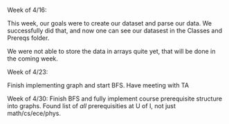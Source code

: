 Week of 4/16:

This week, our goals were to create our dataset and parse our data. We successfully did that, and now one can see our datasest in the Classes and Prereqs folder. 

We were not able to store the data in arrays quite yet, that will be done in the coming week.


Week of 4/23:

Finish implementing graph and start BFS. Have meeting with TA

Week of 4/30:
Finish BFS and fully implement course prerequisite structure into graphs. Found list of *all* prerequisities at U of I, not just math/cs/ece/phys.